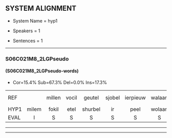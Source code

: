 
## SYSTEM ALIGNMENT

- System Name = hyp1

- Speakers = 1

- Sentences = 1

---

### S06C021M8_2LGPseudo

#### (S06C021M8_2LGPseudo-words)

- Cor=15.4%	Sub=67.3%	Del=0.0%	Ins=17.3%

|  |  |  |  |  |  |  |  |  |  |  |  |  |  |  |  |  |  |  |  |  |  |  |  |  |  |  |  |  |  |  |  |  |  |  |  |  |  |  |  |  |  |  |  |  |  |  |  |  |  |  |  |  |
|:--- |:---:|:---:|:---:|:---:|:---:|:---:|:---:|:---:|:---:|:---:|:---:|:---:|:---:|:---:|:---:|:---:|:---:|:---:|:---:|:---:|:---:|:---:|:---:|:---:|:---:|:---:|:---:|:---:|:---:|:---:|:---:|:---:|:---:|:---:|:---:|:---:|:---:|:---:|:---:|:---:|:---:|:---:|:---:|:---:|:---:|:---:|:---:|:---:|:---:|:---:|:---:|:---:|
| REF |  | millen | vocil | geutel | sjobel | ierpieuw | walaan | erke |  | haweel | saarweng | * | gevicht | eemde |  | bepoud | orstalk |  |  | veten*(vetten) | gefouw | * | vurpaand | nizung | fiewon | kneurem | vawaai | strellen*(strelen) | zwieten | foetbans | oonste | muider | grijnken |  |  |  | schielstaug | * | prilsood | vloender | milste | veurder | kloeien | ulen |  | orponk | schodig | ijpo | menuur | spreikje | hiffreeuw | wooien |
| HYP1 | milem | fokil | etel | shurbel | ir | peel | wolaan | erke | awel | sar | wing | gea | gevicht | eemde | bet | palt | orstalk | vetten | gevouw | ve | vurpend | nusingv | fiweng | ne | rem | va | wi | streilen | zweten | voetbalnd | onste | wader | grijnken | gil | tag | bris | brilst | sort | vlunder | misla | te | veerder | kloeien | ulen | or | punk | schodig | ipo | menier | sprejkje | hifreeuw | woandv |
| EVAL | I | S | S | S | S | S | S |  | I | S | S | S |  |  | I | S |  | I | I | S | S | S | S | S | S | S | S | S | S | S | S | S |  | I | I | I | S | S | S | S | S | S |  |  | I | S |  | S | S | S | S | S |
---

---
